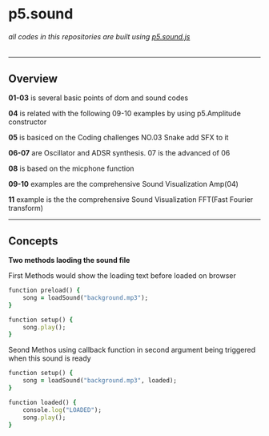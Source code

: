 # p5.sound
###### all codes in this repositories are built using [p5.sound.js](https://p5js.org/reference/#/libraries/p5.sound)
---
## Overview
**01-03** is several basic points of dom and sound codes

**04** is related with the following 09-10 examples by using p5.Amplitude constructor

**05** is basiced on the Coding challenges NO.03 Snake add SFX to it

**06-07** are Oscillator and ADSR synthesis. 07 is the advanced of 06

**08** is based on the micphone function

**09-10** examples are the comprehensive Sound Visualization Amp(04)

**11** example is the the comprehensive Sound Visualization FFT(Fast Fourier transform)

---
## Concepts
**Two methods laoding the sound file**

First Methods would show the loading text before loaded on browser
```ruby
function preload() {
    song = loadSound("background.mp3");
}

function setup() {
    song.play();
}
```
Seond Methos using callback function in second argument being triggered when this sound is ready
```ruby
function setup() {
    song = loadSound("background.mp3", loaded);
}

function loaded() {
    console.log("LOADED");
    song.play();
}
```
